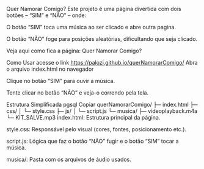 Quer Namorar Comigo?
Este projeto é uma página divertida com dois botões – “SIM” e “NÃO” – onde:

O botão “SIM” toca uma música ao ser clicado e abre outra pagina.

O botão “NÃO” foge para posições aleatórias, dificultando que seja clicado.

Veja aqui como fica a página: Quer Namorar Comigo?

Como Usar
acesse o link https://palozi.github.io/querNamorarComigo/
Abra o arquivo index.html no navegador

Clique no botão “SIM” para ouvir a música.

Tente clicar no botão “NÃO” e veja-o correndo pela tela.

Estrutura Simplificada
pgsql
Copiar
querNamorarComigo/
├─ index.html
├─ css/
│  └─ style.css
├─ js/
│  └─ script.js
└─ musica/
   ├─ videoplayback.m4a
   └─ KIT_SALVE.mp3
index.html: Estrutura principal da página.

style.css: Responsável pelo visual (cores, fontes, posicionamento etc.).

script.js: Lógica que faz o botão “NÃO” fugir e o botão “SIM” tocar a música.

musica/: Pasta com os arquivos de áudio usados.






